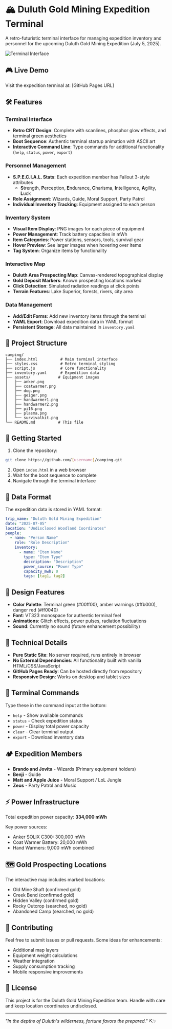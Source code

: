 # 🏔️ Duluth Gold Mining Expedition Terminal

A retro-futuristic terminal interface for managing expedition inventory and personnel for the upcoming Duluth Gold Mining Expedition (July 5, 2025).

![Terminal Interface](assets/mainpageimage.png)

## 🎮 Live Demo

Visit the expedition terminal at: [GitHub Pages URL]

## 🛠️ Features

### Terminal Interface
- **Retro CRT Design**: Complete with scanlines, phosphor glow effects, and terminal green aesthetics
- **Boot Sequence**: Authentic terminal startup animation with ASCII art
- **Interactive Command Line**: Type commands for additional functionality (`help`, `status`, `power`, `export`)

### Personnel Management
- **S.P.E.C.I.A.L. Stats**: Each expedition member has Fallout 3-style attributes
  - **S**trength, **P**erception, **E**ndurance, **C**harisma, **I**ntelligence, **A**gility, **L**uck
- **Role Assignment**: Wizards, Guide, Moral Support, Party Patrol
- **Individual Inventory Tracking**: Equipment assigned to each person

### Inventory System
- **Visual Item Display**: PNG images for each piece of equipment
- **Power Management**: Track battery capacities in mWh
- **Item Categories**: Power stations, sensors, tools, survival gear
- **Hover Preview**: See larger images when hovering over items
- **Tag System**: Organize items by functionality

### Interactive Map
- **Duluth Area Prospecting Map**: Canvas-rendered topographical display
- **Gold Deposit Markers**: Known prospecting locations marked
- **Click Detection**: Simulated radiation readings at click points
- **Terrain Features**: Lake Superior, forests, rivers, city area

### Data Management
- **Add/Edit Forms**: Add new inventory items through the terminal
- **YAML Export**: Download expedition data in YAML format
- **Persistent Storage**: All data maintained in `inventory.yaml`

## 📁 Project Structure

```
camping/
├── index.html          # Main terminal interface
├── styles.css          # Retro terminal styling
├── script.js           # Core functionality
├── inventory.yaml      # Expedition data
├── assets/            # Equipment images
│   ├── anker.png
│   ├── coatwarmer.png
│   ├── dog.png
│   ├── geiger.png
│   ├── handwarmer1.png
│   ├── handwarmer2.png
│   ├── pi16.png
│   ├── plasma.png
│   └── survivalkit.png
└── README.md          # This file
```

## 🚀 Getting Started

1. Clone the repository:
```bash
git clone https://github.com/[username]/camping.git
```

2. Open `index.html` in a web browser
3. Wait for the boot sequence to complete
4. Navigate through the terminal interface

## 💾 Data Format

The expedition data is stored in YAML format:

```yaml
trip_name: "Duluth Gold Mining Expedition"
date: "2025-07-05"
location: "Undisclosed Woodland Coordinates"
people:
  - name: "Person Name"
    role: "Role Description"
    inventory:
      - name: "Item Name"
        type: "Item Type"
        description: "Description"
        power_source: "Power Type"
        capacity_mwh: 0
        tags: [tag1, tag2]
```

## 🎨 Design Features

- **Color Palette**: Terminal green (#00ff00), amber warnings (#ffb000), danger red (#ff0040)
- **Font**: VT323 monospace for authentic terminal feel
- **Animations**: Glitch effects, power pulses, radiation fluctuations
- **Sound**: Currently no sound (future enhancement possibility)

## 🔧 Technical Details

- **Pure Static Site**: No server required, runs entirely in browser
- **No External Dependencies**: All functionality built with vanilla HTML/CSS/JavaScript
- **GitHub Pages Ready**: Can be hosted directly from repository
- **Responsive Design**: Works on desktop and tablet sizes

## 📝 Terminal Commands

Type these in the command input at the bottom:

- `help` - Show available commands
- `status` - Check expedition status
- `power` - Display total power capacity
- `clear` - Clear terminal output
- `export` - Download inventory data

## 🏕️ Expedition Members

- **Brando and Jovita** - Wizards (Primary equipment holders)
- **Benji** - Guide
- **Matt and Apple Juice** - Moral Support / LoL Jungle
- **Zeus** - Party Patrol and Music

## ⚡ Power Infrastructure

Total expedition power capacity: **334,000 mWh**

Key power sources:
- Anker SOLIX C300: 300,000 mWh
- Coat Warmer Battery: 20,000 mWh
- Hand Warmers: 9,000 mWh combined

## 🗺️ Gold Prospecting Locations

The interactive map includes marked locations:
- Old Mine Shaft (confirmed gold)
- Creek Bend (confirmed gold)
- Hidden Valley (confirmed gold)
- Rocky Outcrop (searched, no gold)
- Abandoned Camp (searched, no gold)

## 🤝 Contributing

Feel free to submit issues or pull requests. Some ideas for enhancements:
- Additional map layers
- Equipment weight calculations
- Weather integration
- Supply consumption tracking
- Mobile responsive improvements

## 📜 License

This project is for the Duluth Gold Mining Expedition team. Handle with care and keep location coordinates undisclosed.

---

*"In the depths of Duluth's wilderness, fortune favors the prepared."* ⛏️✨